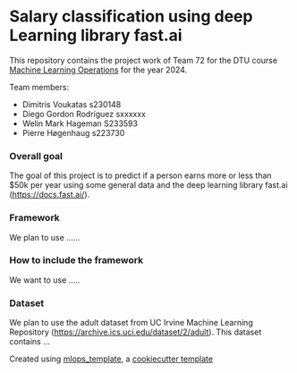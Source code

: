 Salary classification using deep Learning library fast.ai
==============================

This repository contains the project work of Team 72 for the DTU course [Machine Learning Operations](https://kurser.dtu.dk/course/02476) for the year 2024.

Team members:

- Dimitris Voukatas s230148
- Diego Gordon Rodríguez sxxxxxx
- Welin Mark Hageman S233593
- Pierre Høgenhaug s223730

### Overall goal
 The goal of this project is to predict if a person earns more or less than $50k per year using some general data and the deep learning library fast.ai (https://docs.fast.ai/).

### Framework
We plan to use ......

### How to include the framework
We want to use .....

### Dataset
We plan to use the adult dataset from UC Irvine Machine Learning Repository (https://archive.ics.uci.edu/dataset/2/adult). This dataset contains ...


Created using [mlops_template](https://github.com/SkafteNicki/mlops_template),
a [cookiecutter template](https://github.com/cookiecutter/cookiecutter)

